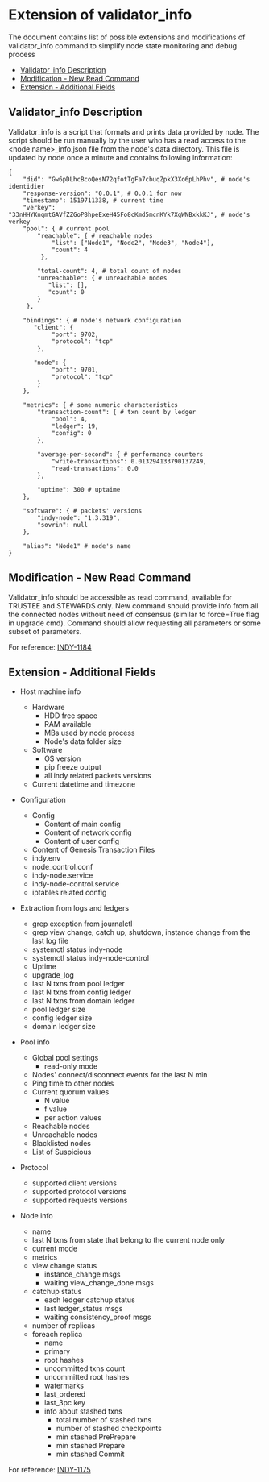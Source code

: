 # Extension of validator_info
The document contains list of possible extensions and modifications of validator_info command to simplify node state monitoring and debug process

* [Validator_info Description](#cur-description)
* [Modification - New Read Command](#new-command)
* [Extension - Additional Fields](#new-fields)

## Validator_info Description
Validator_info is a script that formats and prints data provided by node. The script should be run manually by
the user who has a read access to the \<node name\>_info.json file from the node's data directory.
This file is updated by node once a minute and contains following information:
```
{
    "did": "Gw6pDLhcBcoQesN72qfotTgFa7cbuqZpkX3Xo6pLhPhv", # node's identidier
    "response-version": "0.0.1", # 0.0.1 for now
    "timestamp": 1519711338, # current time 
    "verkey": "33nHHYKnqmtGAVfZZGoP8hpeExeH45Fo8cKmd5mcnKYk7XgWNBxkkKJ", # node's verkey
    "pool": { # current pool
        "reachable": { # reachable nodes
            "list": ["Node1", "Node2", "Node3", "Node4"],
            "count": 4
         },
        
        "total-count": 4, # total count of nodes
        "unreachable": { # unreachable nodes
           "list": [],
           "count": 0
        }
     },
    
    "bindings": { # node's network configuration
       "client": {
            "port": 9702,
            "protocol": "tcp"
        },
       
       "node": {
            "port": 9701,
            "protocol": "tcp"
        }
    },
    
    "metrics": { # some numeric characteristics
        "transaction-count": { # txn count by ledger
            "pool": 4,
            "ledger": 19,
            "config": 0
        },
        
        "average-per-second": { # performance counters
            "write-transactions": 0.013294133790137249,
            "read-transactions": 0.0
        },
        
        "uptime": 300 # uptaime
    },
    
    "software": { # packets' versions
        "indy-node": "1.3.319",
        "sovrin": null
    },
    
    "alias": "Node1" # node's name
}
```

## Modification - New Read Command
Validator_info should be accessible as read command, available for TRUSTEE and STEWARDS only. New command should provide info from
all the connected nodes without need of consensus (similar to force=True flag in upgrade cmd). Command should allow
requesting all parameters or some subset of parameters.

For reference: [INDY-1184](https://jira.hyperledger.org/browse/INDY-1184)


## Extension - Additional Fields

* Host machine info
    * Hardware
        * HDD free space
        * RAM available
        * MBs used by node process
        * Node's data folder size
    * Software
        * OS version
        * pip freeze output
        * all indy related packets versions
    * Current datetime and timezone

* Configuration
    * Config
        * Content of main config
        * Content of network config
        * Content of user config
    * Content of Genesis Transaction Files
    * indy.env
    * node_control.conf
    * indy-node.service
    * indy-node-control.service
    * iptables related config
    
* Extraction from logs and ledgers
    * grep exception from journalctl
    * grep view change, catch up, shutdown, instance change from the last log file
    * systemctl status indy-node
    * systemctl status indy-node-control
    * Uptime
    * upgrade_log
    * last N txns from pool ledger
    * last N txns from config ledger
    * last N txns from domain ledger
    * pool ledger size
    * config ledger size
    * domain ledger size 

* Pool info
    * Global pool settings
        * read-only mode
    * Nodes' connect/disconnect events for the last N min
    * Ping time to other nodes
    * Current quorum values
        * N value
        * f value
        * per action values
    * Reachable nodes
    * Unreachable nodes
    * Blacklisted nodes
    * List of Suspicious

* Protocol
    * supported client versions
    * supported protocol versions
    * supported requests versions

* Node info
    * name
    * last N txns from state that belong to the current node only
    * current mode
    * metrics
    * view change status
        * instance_change msgs
        * waiting view_change_done msgs
    * catchup status
        * each ledger catchup status
        * last ledger_status msgs
        * waiting consistency_proof msgs
    * number of replicas
    * foreach replica
        * name
        * primary
        * root hashes
        * uncommitted txns count
        * uncommitted root hashes
        * watermarks
        * last_ordered
        * last_3pc key
        * info about stashed txns
            * total number of stashed txns
            * number of stashed checkpoints
            * min stashed PrePrepare
            * min stashed Prepare
            * min stashed Commit

For reference: [INDY-1175](https://jira.hyperledger.org/browse/INDY-1175)
